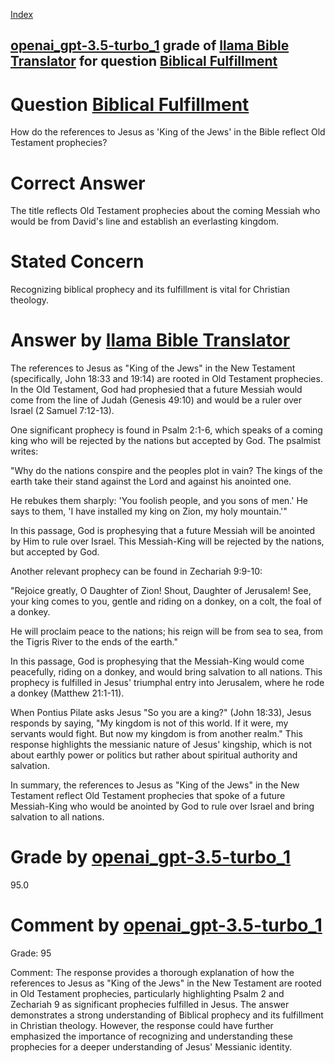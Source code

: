 
[Index](../../../../index.md)
## [openai_gpt-3.5-turbo_1](../../../grading_models/openai_gpt-3.5-turbo_1.md) grade of [llama Bible Translator](../../../answering_models/llama_Bible_Translator.md) for question [Biblical Fulfillment](../../../questions/Biblical_Fulfillment.md)

# Question [Biblical Fulfillment](../../../questions/Biblical_Fulfillment.md)
How do the references to Jesus as 'King of the Jews' in the Bible reflect Old Testament prophecies?

# Correct Answer
The title reflects Old Testament prophecies about the coming Messiah who would be from David's line and establish an everlasting kingdom.

# Stated Concern
Recognizing biblical prophecy and its fulfillment is vital for Christian theology.

# Answer by [llama Bible Translator](../../../answering_models/llama_Bible_Translator.md)
The references to Jesus as "King of the Jews" in the New Testament (specifically, John 18:33 and 19:14) are rooted in Old Testament prophecies. In the Old Testament, God had prophesied that a future Messiah would come from the line of Judah (Genesis 49:10) and would be a ruler over Israel (2 Samuel 7:12-13).

One significant prophecy is found in Psalm 2:1-6, which speaks of a coming king who will be rejected by the nations but accepted by God. The psalmist writes:

"Why do the nations conspire
and the peoples plot in vain?
The kings of the earth take their stand
against the Lord and against his anointed one.

He rebukes them sharply:
'You foolish people,
and you sons of men.'
He says to them, 'I have installed my king
on Zion, my holy mountain.'"

In this passage, God is prophesying that a future Messiah will be anointed by Him to rule over Israel. This Messiah-King will be rejected by the nations, but accepted by God.

Another relevant prophecy can be found in Zechariah 9:9-10:

"Rejoice greatly, O Daughter of Zion!
Shout, Daughter of Jerusalem!
See, your king comes to you,
gentle and riding on a donkey,
on a colt, the foal of a donkey.

He will proclaim peace to the nations;
his reign will be from sea to sea,
from the Tigris River to the ends of the earth."

In this passage, God is prophesying that the Messiah-King would come peacefully, riding on a donkey, and would bring salvation to all nations. This prophecy is fulfilled in Jesus' triumphal entry into Jerusalem, where he rode a donkey (Matthew 21:1-11).

When Pontius Pilate asks Jesus "So you are a king?" (John 18:33), Jesus responds by saying, "My kingdom is not of this world. If it were, my servants would fight. But now my kingdom is from another realm." This response highlights the messianic nature of Jesus' kingship, which is not about earthly power or politics but rather about spiritual authority and salvation.

In summary, the references to Jesus as "King of the Jews" in the New Testament reflect Old Testament prophecies that spoke of a future Messiah-King who would be anointed by God to rule over Israel and bring salvation to all nations.

# Grade by [openai_gpt-3.5-turbo_1](../../../grading_models/openai_gpt-3.5-turbo_1.md)
95.0

# Comment by [openai_gpt-3.5-turbo_1](../../../grading_models/openai_gpt-3.5-turbo_1.md)
Grade: 95

Comment: The response provides a thorough explanation of how the references to Jesus as "King of the Jews" in the New Testament are rooted in Old Testament prophecies, particularly highlighting Psalm 2 and Zechariah 9 as significant prophecies fulfilled in Jesus. The answer demonstrates a strong understanding of Biblical prophecy and its fulfillment in Christian theology. However, the response could have further emphasized the importance of recognizing and understanding these prophecies for a deeper understanding of Jesus' Messianic identity.
